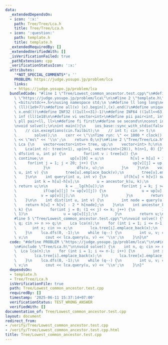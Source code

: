 ```yaml
---
data:
  _extendedDependsOn:
  - icon: ':x:'
    path: Tree/Tree/Lca.h
    title: Tree/Tree/Lca.h
  - icon: ':question:'
    path: template.h
    title: template.h
  _extendedRequiredBy: []
  _extendedVerifiedWith: []
  _isVerificationFailed: true
  _pathExtension: cpp
  _verificationStatusIcon: ':x:'
  attributes:
    '*NOT_SPECIAL_COMMENTS*': ''
    PROBLEM: https://judge.yosupo.jp/problem/lca
    links:
    - https://judge.yosupo.jp/problem/lca
  bundledCode: "#line 1 \"Tree/Lowest_common_ancestor.test.cpp\"\n#define PROBLEM\
    \ \"https://judge.yosupo.jp/problem/lca\"\n\n#line 2 \"template.h\"\n\n#include\
    \ <bits/stdc++.h>\nusing namespace std;\n \n#define ll long long\n#define MOD\
    \ (ll)(1e9+7)\n#define all(x) (x).begin(),(x).end()\n#define unique(x) x.erase(unique(all(x)),\
    \ x.end())\n#define INF32 ((1ull<<31)-1)\n#define INF64 ((1ull<<63)-1)\n#define\
    \ inf (ll)1e18\n\n#define vi vector<int>\n#define pii pair<int, int>\n#define\
    \ pll pair<ll, ll>\n#define fi first\n#define se second\n\nconst int mod = 998244353;\n\
    \nvoid solve();\n\nint main(){\n    ios_base::sync_with_stdio(false);cin.tie(NULL);\n\
    \    // cin.exceptions(cin.failbit);\n    // int t; cin >> t;\n    // while(t--)\n\
    \        solve();\n    cerr << \"\\nTime run: \" << 1000 * clock() / CLOCKS_PER_SEC\
    \ << \"ms\" << '\\n';\n    return 0;\n}\n#line 2 \"Tree/Tree/Lca.h\"\n\nstruct\
    \ Lca {\n    vector<vector<int>> tree, up;\n    vector<int> h;\n\n    Lca() {}\n\
    \    Lca(int n): tree(n+1), up(n+1, vector<int>(20)), h(n+1, 0) {}\n\n    void\
    \ dfs(int u, int p) {\n        for(int v : tree[u]) {\n            if(v == p)\
    \ continue;\n            up[v][0] = u;\n            h[v] = h[u] + 1;\n       \
    \     for(int j = 1; j < 20; j++) {\n                up[v][j] = up[up[v][j-1]][j-1];\n\
    \            }\n            dfs(v, u);\n        }\n    }\n\n    void addEdge(int\
    \ u, int v) {\n        tree[u].emplace_back(v);\n        tree[v].emplace_back(u);\n\
    \    }\n\n    int query(int u, int v) {\n        if(h[u] < h[v]) swap(u, v);\n\
    \        int k = h[u]-h[v];\n        u = ancestor_k(u, k);\n        if(u == v)\
    \ return u;\n\n        k = __lg(h[u]);\n        for(int j = k; j >= 0; j--) {\n\
    \            if(up[u][j] != up[v][j]) {\n                u = up[u][j];\n     \
    \           v = up[v][j];\n            }\n        }\n        return up[u][0];\n\
    \    }\n\n    int dist(int u, int v) {\n        int node = query(u, v);\n    \
    \    return h[u] + h[v] - 2 * h[node];\n    }\n\n    int ancestor_k(int u, int\
    \ k) {\n        for(int j = 0; (1 << j) <= k; j++) {\n            if(k >> j &\
    \ 1)\n                u = up[u][j];\n        }\n        return u;\n    }\n};\n\
    #line 5 \"Tree/Lowest_common_ancestor.test.cpp\"\n\nvoid solve() {\n    int n,\
    \ q; cin >> n >> q;\n    Lca lca(n);\n    for (int i = 1; i <= n-1; i++) {\n \
    \       int x; cin >> x;\n        lca.tree[i].emplace_back(x);\n        lca.tree[x].emplace_back(i);\n\
    \    }\n    lca.dfs(0, -1);\n    while (q--) {\n        int u, v; cin >> u >>\
    \ v;\n        cout << lca.query(u, v) << '\\n';\n    }\n}\n"
  code: "#define PROBLEM \"https://judge.yosupo.jp/problem/lca\"\n\n#include \"../template.h\"\
    \n#include \"Tree/Lca.h\"\n\nvoid solve() {\n    int n, q; cin >> n >> q;\n  \
    \  Lca lca(n);\n    for (int i = 1; i <= n-1; i++) {\n        int x; cin >> x;\n\
    \        lca.tree[i].emplace_back(x);\n        lca.tree[x].emplace_back(i);\n\
    \    }\n    lca.dfs(0, -1);\n    while (q--) {\n        int u, v; cin >> u >>\
    \ v;\n        cout << lca.query(u, v) << '\\n';\n    }\n}"
  dependsOn:
  - template.h
  - Tree/Tree/Lca.h
  isVerificationFile: true
  path: Tree/Lowest_common_ancestor.test.cpp
  requiredBy: []
  timestamp: '2025-06-11 15:37:14+07:00'
  verificationStatus: TEST_WRONG_ANSWER
  verifiedWith: []
documentation_of: Tree/Lowest_common_ancestor.test.cpp
layout: document
redirect_from:
- /verify/Tree/Lowest_common_ancestor.test.cpp
- /verify/Tree/Lowest_common_ancestor.test.cpp.html
title: Tree/Lowest_common_ancestor.test.cpp
---
```

